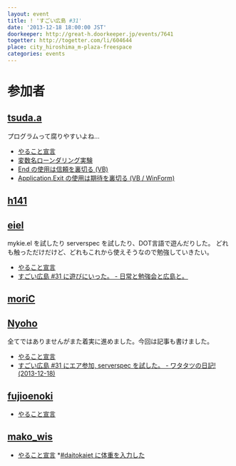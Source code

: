 ```yaml
---
layout: event
title: ! 'すごい広島 #31'
date: '2013-12-18 18:00:00 JST'
doorkeeper: http://great-h.doorkeeper.jp/events/7641
togetter: http://togetter.com/li/604644
place: city_hiroshima_m-plaza-freespace
categories: events
---
```


# 参加者

## [tsuda.a](https://twitter.com/tsuda_ahr)

プログラムって腐りやすいよね…

* [やること宣言](https://github.com/great-h/great-h.github.io/issues/471)
* [変数名ローンダリング実験](http://ooltcloud.expressweb.jp/201312/article_18010023.html)
* [End の使用は信頼を裏切る (VB)](http://ooltcloud.expressweb.jp/201312/article_11223915.html)
* [Application.Exit の使用は期待を裏切る (VB / WinForm)](http://ooltcloud.expressweb.jp/201312/article_19002212.html)


## [h141](https://github.com/h141)


## [eiel](https://github.com/eiel)

mykie.el を試したり serverspec を試したり、DOT言語で遊んだりした。
どれも触っただけだけど、どれもこれから使えそうなので勉強していきたい。

* [やること宣言](https://github.com/great-h/great-h.github.io/issues/475)
* [すごい広島 #31 に遊びにいった。 - 日常と勉強会と広島と。](http://eielh-life.tumblr.com/post/70382495007/31)


## [moriC](https://github.com/moriC)


## [Nyoho](http://nyoho.jp)

全てではありませんがまた着実に進めました。今回は記事も書けました。

* [やること宣言](https://github.com/great-h/great-h.github.io/issues/473)
* [すごい広島 #31 にエア参加, serverspec を試した。 - ワタタツの日記!(2013-12-18)](http://kita.dyndns.org/diary/?date=20131218)


## [fujioenoki](https://github.com/fujioenoki)

* [やること宣言](https://github.com/great-h/great-h.github.io/issues/480)

## [mako_wis](https://github.com/makowis)

* [やること宣言](https://github.com/great-h/great-h.github.io/issues/479)
*[#daitokaiet に体重を入力した](https://daitokaiet.herokuapp.com/)

